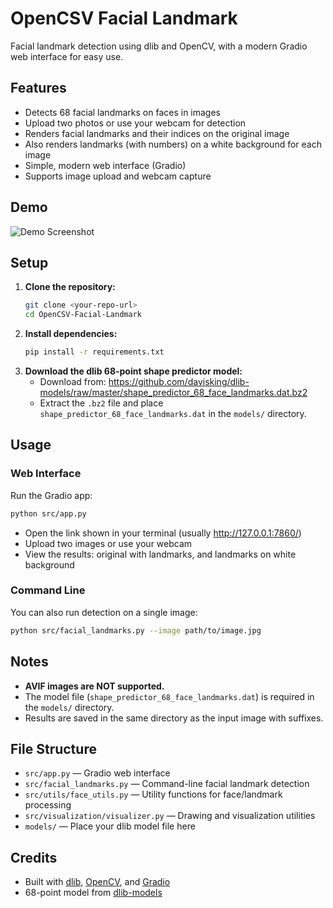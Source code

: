 # OpenCSV Facial Landmark

Facial landmark detection using dlib and OpenCV, with a modern Gradio web interface for easy use.

## Features
- Detects 68 facial landmarks on faces in images
- Upload two photos or use your webcam for detection
- Renders facial landmarks and their indices on the original image
- Also renders landmarks (with numbers) on a white background for each image
- Simple, modern web interface (Gradio)
- Supports image upload and webcam capture

## Demo
![Demo Screenshot](demo_screenshot.png)

## Setup
1. **Clone the repository:**
   ```bash
   git clone <your-repo-url>
   cd OpenCSV-Facial-Landmark
   ```
2. **Install dependencies:**
   ```bash
   pip install -r requirements.txt
   ```
3. **Download the dlib 68-point shape predictor model:**
   - Download from: https://github.com/davisking/dlib-models/raw/master/shape_predictor_68_face_landmarks.dat.bz2
   - Extract the `.bz2` file and place `shape_predictor_68_face_landmarks.dat` in the `models/` directory.

## Usage
### Web Interface
Run the Gradio app:
```bash
python src/app.py
```
- Open the link shown in your terminal (usually http://127.0.0.1:7860/)
- Upload two images or use your webcam
- View the results: original with landmarks, and landmarks on white background

### Command Line
You can also run detection on a single image:
```bash
python src/facial_landmarks.py --image path/to/image.jpg
```

## Notes
- **AVIF images are NOT supported.**
- The model file (`shape_predictor_68_face_landmarks.dat`) is required in the `models/` directory.
- Results are saved in the same directory as the input image with suffixes.

## File Structure
- `src/app.py` — Gradio web interface
- `src/facial_landmarks.py` — Command-line facial landmark detection
- `src/utils/face_utils.py` — Utility functions for face/landmark processing
- `src/visualization/visualizer.py` — Drawing and visualization utilities
- `models/` — Place your dlib model file here

## Credits
- Built with [dlib](http://dlib.net/), [OpenCV](https://opencv.org/), and [Gradio](https://gradio.app/)
- 68-point model from [dlib-models](https://github.com/davisking/dlib-models)


